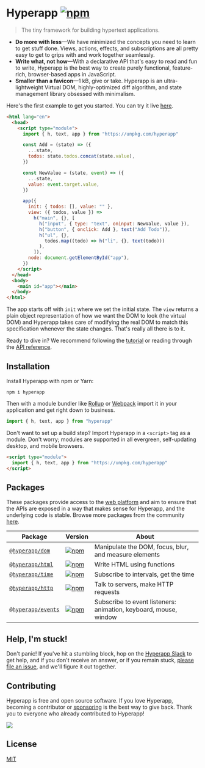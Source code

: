 # Hyperapp [![npm](https://img.shields.io/npm/v/hyperapp.svg?label=&color=1661EE)](https://github.com/jorgebucaran/hyperapp/releases/latest)

> The tiny framework for building hypertext applications.

- **Do more with less**—We have minimized the concepts you need to learn to get stuff done. Views, actions, effects, and subscriptions are all pretty easy to get to grips with and work together seamlessly.
- **Write what, not how**—With a declarative API that's easy to read and fun to write, Hyperapp is the best way to create purely functional, feature-rich, browser-based apps in JavaScript.
- **Smaller than a favicon**—1 kB, give or take. Hyperapp is an ultra-lightweight Virtual DOM, highly-optimized diff algorithm, and state management library obsessed with minimalism.

Here's the first example to get you started. You can try it live [here](https://codesandbox.io/s/hyperapp-playground-fwjlo).

<!-- prettier-ignore -->
```html
<html lang="en">
  <head>
    <script type="module">
      import { h, text, app } from "https://unpkg.com/hyperapp"

      const Add = (state) => ({
        ...state,
        todos: state.todos.concat(state.value),
      })

      const NewValue = (state, event) => ({
        ...state,
        value: event.target.value,
      })

      app({
        init: { todos: [], value: "" },
        view: ({ todos, value }) =>
          h("main", {}, [
            h("input", { type: "text", oninput: NewValue, value }),
            h("button", { onclick: Add }, text("Add Todo")),
            h("ul", {},
              todos.map((todo) => h("li", {}, text(todo)))
            ),
          ]),
        node: document.getElementById("app"),
      })
    </script>
  </head>
  <body>
    <main id="app"></main>
  </body>
</html>
```

The app starts off with `init` where we set the initial state. The `view` returns a plain object representation of how we want the DOM to look (the virtual DOM) and Hyperapp takes care of modifying the real DOM to match this specification whenever the state changes. That's really all there is to it.

Ready to dive in? We recommend following the [tutorial](docs/tutorial.md) or reading through the [API reference](docs/reference.md).

## Installation

Install Hyperapp with npm or Yarn:

```console
npm i hyperapp
```

Then with a module bundler like [Rollup](https://rollupjs.org) or [Webpack](https://webpack.js.org) import it in your application and get right down to business.

```js
import { h, text, app } from "hyperapp"
```

Don't want to set up a build step? Import Hyperapp in a `<script>` tag as a module. Don't worry; modules are supported in all evergreen, self-updating desktop, and mobile browsers.

```html
<script type="module">
  import { h, text, app } from "https://unpkg.com/hyperapp"
</script>
```

## Packages

These packages provide access to the [web platform](https://platform.html5.org) and aim to ensure that the APIs are exposed in a way that makes sense for Hyperapp, and the underlying code is stable. Browse more packages from the community [here](https://github.com/jorgebucaran/hyperawesome).

| Package                           | Version                                                                                                                         | About                                                            |
| --------------------------------- | ------------------------------------------------------------------------------------------------------------------------------- | ---------------------------------------------------------------- |
| [`@hyperapp/dom`](/pkg/dom)       | [![npm](https://img.shields.io/npm/v/@hyperapp/dom.svg?label=&color=1661ee)](https://www.npmjs.com/package/@hyperapp/dom)       | Manipulate the DOM, focus, blur, and measure elements                 |
| [`@hyperapp/html`](/pkg/html)     | [![npm](https://img.shields.io/npm/v/@hyperapp/html.svg?label=&color=1661ee)](https://www.npmjs.com/package/@hyperapp/html)     | Write HTML using functions                                       |
| [`@hyperapp/time`](/pkg/time)     | [![npm](https://img.shields.io/npm/v/@hyperapp/time.svg?label=&color=1661ee)](https://www.npmjs.com/package/@hyperapp/time)     | Subscribe to intervals, get the time                             |
| [`@hyperapp/http`](/pkg/http)     | [![npm](https://img.shields.io/npm/v/@hyperapp/http.svg?label=&color=1661ee)](https://www.npmjs.com/package/@hyperapp/http)     | Talk to servers, make HTTP requests                                               |
| [`@hyperapp/events`](/pkg/events) | [![npm](https://img.shields.io/npm/v/@hyperapp/events.svg?label=&color=1661ee)](https://www.npmjs.com/package/@hyperapp/events) | Subscribe to event listeners: animation, keyboard, mouse, window |

## Help, I'm stuck!

Don't panic! If you've hit a stumbling block, hop on the [Hyperapp Slack](https://join.slack.com/t/hyperapp/shared_invite/zt-frxjw3hc-TB4MgH4t74iPrY05KF9Jcg) to get help, and if you don't receive an answer, or if you remain stuck, [please file an issue](https://github.com/jorgebucaran/hyperapp/issues/new), and we'll figure it out together.

## Contributing

Hyperapp is free and open source software. If you love Hyperapp, becoming a contributor or [sponsoring](https://github.com/sponsors/jorgebucaran) is the best way to give back. Thank you to everyone who already contributed to Hyperapp!

[![](https://opencollective.com/hyperapp/contributors.svg?width=1024&button=false)](https://github.com/jorgebucaran/hyperapp/graphs/contributors)

## License

[MIT](LICENSE.md)
